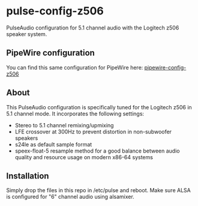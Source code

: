 # pulse-config-z506
PulseAudio configuration for 5.1 channel audio with the Logitech z506 speaker system.

## PipeWire configuration
You can find this same configuration for PipeWire here: [pipewire-config-z506](https://github.com/drewwalton19216801/pipewire-config-z506)

## About
This PulseAudio configuration is specifically tuned for the Logitech z506 in 5.1 channel mode. It incorporates the following settings:
- Stereo to 5.1 channel remixing/upmixing
- LFE crossover at 300Hz to prevent distortion in non-subwoofer speakers
- s24le as default sample format
- speex-float-5 resample method for a good balance between audio quality and resource usage on modern x86-64 systems

## Installation
Simply drop the files in this repo in /etc/pulse and reboot. Make sure ALSA is configured for "6" channel audio using alsamixer.
